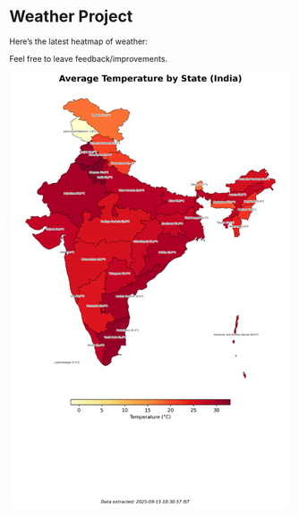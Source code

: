 # Weather Project

Here’s the latest heatmap of weather:

Feel free to leave feedback/improvements.

![India Heatmap](docs/assets/india_heatmap.png?v=C79D8B)
